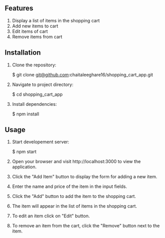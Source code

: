 ## Features
1. Display a list of items in the shopping cart
2. Add new items to cart
3. Edit items of cart
4. Remove items from cart


## Installation

1. Clone the repository:
    
    $ git clone git@github.com:chaitaleeghare16/shopping_cart_app.git

2.  Navigate to project directory:

    $ cd shopping_cart_app

3. Install dependencies:

    $ npm install


## Usage

1. Start developement server:
    
   $ npm start

2. Open your browser and visit http://localhost:3000 to view the application.

3. Click the "Add Item" button to display the form for adding a new item.

4. Enter the name and price of the item in the input fields.

5. Click the "Add" button to add the item to the shopping cart.

6. The item will appear in the list of items in the shopping cart.

7. To edit an item click on "Edit" button.

8. To remove an item from the cart, click the "Remove" button next to the item.
